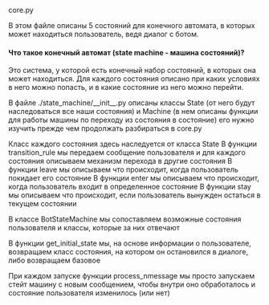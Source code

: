 core.py

В этом файле описаны 5 состояний для конечного автомата, в которых может находиться пользователь, ведя диалог с ботом.

#### Что такое конечный автомат (state machine - машина состояний)?
Это система, у которой есть конечный набор состояний, в которых она может находиться. Для каждого состояния описано при каких условиях в него можно попасть, и в какие состояние из него можно перейти.

В файле ./state_machine/_\_init__.py описаны классы State (от него будут наследоваться все наши состояния) и Machine (в нем описаны функции для работы машины по переходу из состояния в состояние) его нужно изучить прежде чем продолжать разбираться в core.py

Класс каждого состояния здесь наследуется от класса State
В функции transition_rule мы передаем сообщение пользователя и для каждого состояния описываем механизм перехода в другие состояния
В функции leave мы описываем что происходит, когда пользователь покидает его состояние 
В функции enter мы описываем что происходит, когда пользователь входит в определенное состояние
В функции stay мы описываем что происходит, если пользователь вынужден остаться в текущем состоянии


В классе BotStateMachine мы сопоставляем возможные состояния пользователя и классы, которые за них отвечают

В функции get_initial_state мы, на основе информации о пользователе, возвращаем класс состояния, на котором он остановился в диалоге, либо возвращаем базовое

При каждом запуске функции process_nmessage мы просто запускаем стейт машину с новым сообщением, чтобы внутри оно обработалось и состояние пользователя изменилось (или нет) 
